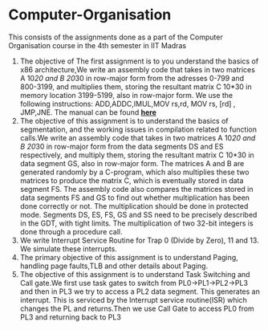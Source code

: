 Computer-Organisation
=====================

This consists of the assignments done as a part of the Computer Organisation course in the 4th semester in IIT Madras

 

1. The objective of The  first  assignment is to  you understand the basics of x86 architecture,We  write an assembly code that takes in two matrices A 10*20 and B 20*30 in row-major form from the adresses 0-799 and 800-3199, and multiplies them, storing the resultant matrix C 10*30 in memory location 3199-5199, also in row-major form. We use the following instructions: ADD,ADDC,IMUL,MOV rs,rd, MOV rs, [rd] , JMP,JNE. The manual can be found <a href="http://www.intel.com/design/pentium4/manuals/."><b>here </b></a>
2. The objective of this assignment is to  understand the basics of segmentation, and the working issues in compilation related to function calls.We write an assembly code that takes in two matrices A 10*20 and B 20*30 in row-major form from the data segments DS and ES respectively, and multiply them, storing the resultant matrix C 10*30 in data segment GS, also in row-major form. The matrices A and B are generated randomly by a C-program, which also multiplies these two matrices to produce the matrix C, which is eventually stored in data segment FS. The assembly code also compares the matrices stored in data segments FS and GS to find out whether multiplication has been done correctly or not. The multiplication should be done in protected mode. Segments DS, ES, FS, GS and SS need to be precisely described in the GDT, with tight limits. The multiplication of two 32-bit integers is done through a procedure call.
3. We write Interrupt Service Routine for Trap 0 (Divide by Zero), 11 and 13. We simulate these interrupts.
4. The primary objective of this assignment is to understand Paging, handling page faults,TLB and other details about Paging.
5. The objective of this assignment is to understand Task Switching and Call gate.We first use task gates to switch from PL0->PL1->PL2->PL3 and then in PL3 we try to access a PL2 data segment. This generates an interrupt. This is serviced by the Interrupt service routine(ISR) which changes the PL and returns.Then we use Call Gate to access PL0 from PL3 and returning back to PL3
